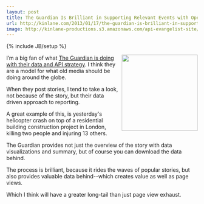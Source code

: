 ```yaml
---
layout: post
title: The Guardian Is Brilliant in Supporting Relevant Events with Open Data
url: http://kinlane.com/2013/01/17/the-guardian-is-brilliant-in-supporting-relevant-events-with-open-data/
image: http://kinlane-productions.s3.amazonaws.com/api-evangelist-site/blog/Guardian-Helicopter-Data-2.png
---
```

{% include JB/setup %}
<p>
     <a href="http://www.guardian.co.uk/news/datablog/2013/jan/16/helicopters-fly-over-london-data" target="_blank"><img src="https://s3.amazonaws.com/kinlane-productions/api-evangelist/guardian/Guardian-Helicopter-Data-2.png"  width="200" align="right"></a>
</p>
<p>
     I’m a big fan of what <a href="http://www.guardian.co.uk/data">The Guardian is doing with their data and API strategy</a>. I think they are a model for what old media should be doing around the globe.
</p>
<p>
     When they post stories, I tend to take a look, not because of the story, but their data driven approach to reporting.  
</p>
<p>
     A great example of this, is yesterday's helicopter crash on top of a residential building construction project in London, killing two people and injuring 13 others.
</p>
<p>
     The Guardian provides not just the overview of the story with data visualizations and summary, but of course you can download the data behind.
</p>
<p>
     The process is brilliant, because it rides the waves of popular stories, but also provides valuable data behind--which creates value as well as page views.
</p>
<p>
     Which I think will have a greater long-tail than just page view exhaust.
</p>